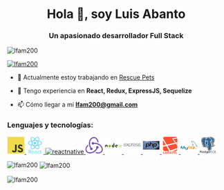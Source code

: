<h1 align="center">Hola 👋, soy Luis Abanto</h1>
<h3 align="center">Un apasionado desarrollador Full Stack</h3>

<p align="left"> <img src="https://komarev.com/ghpvc/?username=lfam200&label=Profile%20views&color=0e75b6&style=flat" alt="lfam200" /> </p>

<p align="left"> <a href="https://github.com/ryo-ma/github-profile-trophy"><img src="https://github-profile-trophy.vercel.app/?username=lfam200" alt="lfam200" /></a> </p>

- 🔭 Actualmente estoy trabajando en [Rescue Pets](https://rescuet-pet.herokuapp.com/)

- 🌱 Tengo experiencia en **React, Redux, ExpressJS, Sequelize**

- 📫 Cómo llegar a mí **lfam200@gmail.com**

<h3 align="left">Lenguajes y tecnologías:</h3>
<p align="left"> 
  <a href="https://developer.mozilla.org/en-US/docs/Web/JavaScript" target="_blank" rel="noreferrer"> 
    <img src="https://raw.githubusercontent.com/devicons/devicon/master/icons/javascript/javascript-original.svg" alt="javascript" width="40" height="40"/>
  </a>
  
  <a href="https://reactjs.org/" target="_blank" rel="noreferrer"> 
    <img src="https://raw.githubusercontent.com/devicons/devicon/master/icons/react/react-original-wordmark.svg" alt="react" width="40" height="40"/> 
  </a> 
  <a href="https://reactnative.dev/" target="_blank" rel="noreferrer"> 
    <img src="https://reactnative.dev/img/header_logo.svg" alt="reactnative" width="40" height="40"/> 
  </a>
  <a href="https://redux.js.org" target="_blank" rel="noreferrer"> 
    <img src="https://raw.githubusercontent.com/devicons/devicon/master/icons/redux/redux-original.svg" alt="redux" width="40" height="40"/>
  </a> 
  <a href="https://nodejs.org" target="_blank" rel="noreferrer"> 
    <img src="https://raw.githubusercontent.com/devicons/devicon/master/icons/nodejs/nodejs-original-wordmark.svg" alt="nodejs" width="40" height="40"/> 
  </a> 
  <a href="https://expressjs.com" target="_blank" rel="noreferrer"> 
    <img src="https://raw.githubusercontent.com/devicons/devicon/master/icons/express/express-original-wordmark.svg" alt="express" width="40" height="40"/>
  </a> 
  
  
  <a href="https://www.php.net" target="_blank" rel="noreferrer"> 
    <img src="https://raw.githubusercontent.com/devicons/devicon/master/icons/php/php-original.svg" alt="php" width="40" height="40"/>
  </a> 
  <a href="https://laravel.com/" target="_blank" rel="noreferrer">
    <img src="https://raw.githubusercontent.com/devicons/devicon/master/icons/laravel/laravel-plain-wordmark.svg" alt="laravel" width="40" height="40"/>
  </a>
  <a href="https://www.mysql.com/" target="_blank" rel="noreferrer"> 
    <img src="https://raw.githubusercontent.com/devicons/devicon/master/icons/mysql/mysql-original-wordmark.svg" alt="mysql" width="40" height="40"/> 
  </a> 
  <a href="https://www.postgresql.org" target="_blank" rel="noreferrer"> 
    <img src="https://raw.githubusercontent.com/devicons/devicon/master/icons/postgresql/postgresql-original-wordmark.svg" alt="postgresql" width="40" height="40"/>
  </a> 
  
</p>

<p><img align="left" src="https://github-readme-stats.vercel.app/api/top-langs?username=lfam200&show_icons=true&locale=en&layout=compact" alt="lfam200" /></p>

<p>&nbsp;<img align="center" src="https://github-readme-stats.vercel.app/api?username=lfam200&show_icons=true&locale=en" alt="lfam200" /></p>

<p><img align="center" src="https://github-readme-streak-stats.herokuapp.com/?user=lfam200&" alt="lfam200" /></p>
